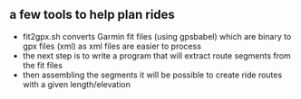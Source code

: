 a few tools to help plan rides
------------------------------

* fit2gpx.sh converts Garmin fit files (using gpsbabel) which are binary to gpx files (xml) as xml files are easier to process
* the next step is to write a program that will extract route segments from the fit files
* then assembling the segments it will be possible to create ride routes with a given length/elevation